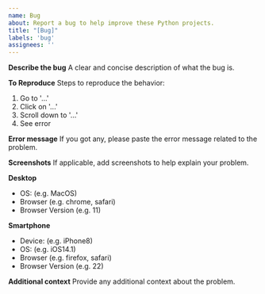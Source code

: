 ```yaml
---
name: Bug
about: Report a bug to help improve these Python projects.
title: "[Bug]"
labels: 'bug'
assignees: ''
---
```


**Describe the bug**
A clear and concise description of what the bug is.

**To Reproduce**
Steps to reproduce the behavior:

1.  Go to '...'
2.  Click on '...'
3.  Scroll down to '...'
4.  See error

**Error message**
If you got any, please paste the error message related to the problem.

**Screenshots**
If applicable, add screenshots to help explain your problem.

**Desktop**

-   OS: (e.g. MacOS)
-   Browser (e.g. chrome, safari)
-   Browser Version (e.g. 11)

**Smartphone**

-   Device: (e.g. iPhone8)
-   OS: (e.g. iOS14.1)
-   Browser (e.g. firefox, safari)
-   Browser Version (e.g. 22)

**Additional context**
Provide any additional context about the problem.
